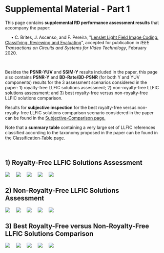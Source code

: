 # Supplemental Material - Part 1

<p>This page contains <b>supplemental RD performance assessment results</b> that accompany the paper:</p>
<p>&nbsp;&nbsp;&nbsp;&nbsp;&nbsp;• C. Brites, J. Ascenso, and F. Pereira, "<a href="https://doi.org/10.1109/TCSVT.2020.2976784" title="Hobbit lifestyles">Lenslet Light Field Image Coding: Classifying, Reviewing and Evaluating</a>", accepted for publication in <em>IEEE Transactions on Circuits and Systems for Video Technology</em>, February 2020.</p><br>

Besides the **PSNR-YUV** and **SSIM-Y** results included in the paper, this page also contains **PSNR-Y** and **BD-Rate/BD-PSNR** (for both Y and YUV components) results for the 3 assessment scenarios considered in the paper: 1) royalty-free LLFIC solutions assessment; 2) non-royalty-free LLFIC solutions assessment; and 3) best royalty-free versus non-royalty-free LLFIC solutions comparison.

Results for **subjective inspection** for the best royalty-free versus non-royalty-free LLFIC solutions comparison scenario considered in the paper can be found in the [Subjective-Comparison page.](Subjective-Comparison.md)

Note that a **summary table** containing a very large set of LLFIC references classified according to the taxonomy proposed in the paper can be found in the [Classification-Table page.](Classification-Table.md)

&nbsp;&nbsp;&nbsp;
## 1)	Royalty-Free LLFIC Solutions Assessment
![](/RD_Figures/Figure_1.png)
&nbsp;&nbsp;&nbsp;
![](/RD_Figures/Figure_2.png)
&nbsp;&nbsp;&nbsp;
![](/RD_Figures/Figure_3.png)
&nbsp;&nbsp;&nbsp;
![](/BD_Tables/Table_1.png)
&nbsp;&nbsp;&nbsp;
![](/BD_Tables/Table_2.png)
&nbsp;&nbsp;&nbsp;

## 2)	Non-Royalty-Free LLFIC Solutions Assessment
![](/RD_Figures/Figure_4.png)
&nbsp;&nbsp;&nbsp;
![](/RD_Figures/Figure_5.png)
&nbsp;&nbsp;&nbsp;
![](/RD_Figures/Figure_6.png)
&nbsp;&nbsp;&nbsp;
![](/BD_Tables/Table_3.png)
&nbsp;&nbsp;&nbsp;
![](/BD_Tables/Table_4.png)
&nbsp;&nbsp;&nbsp;

## 3)	Best Royalty-Free versus Non-Royalty-Free LLFIC Solutions Comparison
![](/RD_Figures/Figure_7.png)
&nbsp;&nbsp;&nbsp;
![](/RD_Figures/Figure_8.png)
&nbsp;&nbsp;&nbsp;
![](/RD_Figures/Figure_9.png)
&nbsp;&nbsp;&nbsp;
![](/BD_Tables/Table_5.png)
&nbsp;&nbsp;&nbsp;
![](/BD_Tables/Table_6.png)
&nbsp;&nbsp;&nbsp;
